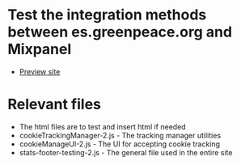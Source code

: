 # Test the integration methods between es.greenpeace.org and Mixpanel

 * [Preview site](https://greenpeace.github.io/gpes-test-mixpanel-tracking/)
  

# Relevant files

- The html files are to test and insert html if needed
- cookieTrackingManager-2.js - The tracking manager utilities
- cookieManageUI-2.js - The UI for accepting cookie tracking
- stats-footer-testing-2.js - The general file used in the entire site

